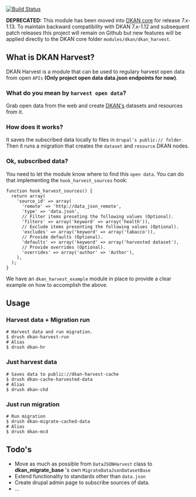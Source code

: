 [![Build Status](https://travis-ci.org/NuCivic/dkan_harvest.svg?branch=7.x-1.x)](https://travis-ci.org/NuCivic/dkan_harvest)

**DEPRECATED:** This module has been moved into [DKAN core](https://github.com/NuCivic/dkan) for release 7.x-1.13. To maintain backward compatibility with DKAN 7.x-1.12 and subsequent patch releases this project will remain on Github but new features will be applied directly to the DKAN core folder `modules/dkan/dkan_harvest`.

## What is DKAN Harvest?

DKAN Harvest is a module that can be used to regulary harvest open data from open `APIs` **(Only project open data data.json endpoints for now)**. 

### What do you mean by `harvest open data`?

Grab open data from the web and create [DKAN's](http://nucivic.com/dkan) datasets and resources from it.

### How does it works?

It saves the subscribed data locally to files in `drupal's public:// folder`. Then it runs a migration that creates the `dataset` and `resource` DKAN nodes.

### Ok, subscribed data?

You need to let the module know where to find this `open data`. You can do that implementing the `hook_harvest_sources` hook:

```
function hook_harvest_sources() {
  return array(
    'source_id' => array(
      'remote' => 'http://data_json_remote',
      'type' => 'data.json',
      // Filter items preseting the following values (Optional).
      'filters' => array('keyword' => array('health')),
      // Exclude items presenting the following values (Optional).
      'excludes' => array('keyword' => array('tabacco')),
      // Provide defaults (Optional).
      'defaults' => array('keyword' => array('harvested dataset'),
      // Provide overrides (Optional).
      'overrides' => array('author' => 'Author'),
    ),
  );
}
```

We have an `dkan_harvest_example` module in place to provide a clear example on how to accomplish the above.

## Usage

### Harvest data + Migration run

```
# Harvest data and run migration.
$ drush dkan-harvest-run
# Alias
$ drush dkan-hr
```

### Just harvest data
```
# Saves data to public://dkan-harvest-cache
$ drush dkan-cache-harvested-data
# Alias
$ drush dkan-chd
```

### Just run migration
```
# Run migration
$ drush dkan-migrate-cached-data
# Alias
$ drush dkan-mcd
```

## Todo's

+ Move as much as possible from `DataJSONHarvest` class to **dkan_migrate_base** 's own `MigrateDataJsonDatasetBase`
+ Extend functionality to standards other than `data.json`
+ Create drupal admin page to subscribe sources of data.
+ ...
